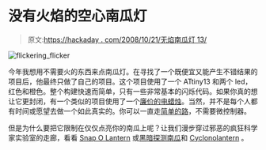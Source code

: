 # 没有火焰的空心南瓜灯

> 原文:[https://hackaday . com/2008/10/21/无焰南瓜灯 13/](https://hackaday.com/2008/10/21/flameless-jack-o-lantern-with-an-attiny13/)

![](../Images/d1d070001556cb00094f6f466e8c1801.png "flickering_flicker")

今年我想用不需要火的东西来点南瓜灯。在寻找了一个既便宜又能产生不错结果的项目后，他最终只做了自己的项目。这个项目使用了一个 ATtiny13 和两个 led，红色和橙色。整个构建快速而简单，只有一些非常基本的闪烁代码。如果你真的想让它更封闭，有一个类似的项目使用了一个[廉价的电蜡烛](http://www.instructables.com/id/Flickering_LED_Candle/)。当然，并不是每个人都有时间或愿望去做一个如此真实的。你可以一直走[简单的路](http://www.instructables.com/id/Mini-LED-Jack-O-Lantern/#step3)，不需要微控制器。

但是为什么要把它限制在仅仅点亮你的南瓜上呢？让我们漫步穿过邪恶的疯狂科学家实验室的走廊，看看 [Snap O Lantern](http://www.evilmadscientist.com/article.php/snapolantern) 或[黑暗探测南瓜](http://www.evilmadscientist.com/article.php/darkpumpkin)和 [Cyclonolantern](http://www.evilmadscientist.com/article.php/CylonOLantern) 。